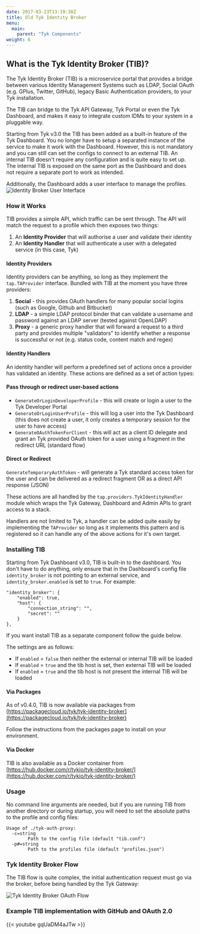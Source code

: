 ```yaml
---
date: 2017-03-23T13:19:38Z
title: Old Tyk Identity Broker
menu:
  main:
    parent: "Tyk Components"
weight: 6 
---
```


## What is the Tyk Identity Broker (TIB)?

The Tyk Identity Broker (TIB) is a microservice portal that provides a bridge between various Identity Management Systems such as LDAP, Social OAuth (e.g. GPlus, Twitter, GitHub), legacy Basic Authentication providers, to your Tyk installation.

The TIB can bridge to the Tyk API Gateway, Tyk Portal or even the Tyk Dashboard, and makes it easy to integrate custom IDMs to your system in a pluggable way.

Starting from Tyk v3.0  the TIB has been added as a built-in feature of the Tyk Dashboard. You no longer have to setup a separated instance of the service to make it work with the Dashboard. However, this is not mandatory and you can still can set the configs to connect to an external TIB. An internal TIB doesn't require any configuration and is quite easy to set up. The internal TIB is exposed on the same port as the Dashboard and does not require a separate port to work as intended.

Additionally, the Dashboard adds a user interface to manage the profiles. 
![Identity Broker User Interface](https://user-images.githubusercontent.com/35005482/82677001-f20fb600-9c64-11ea-8ed3-2973b1d51463.gif)

### How it Works

TIB provides a simple API, which traffic can be sent through. The API will match the request to a profile which then exposes two things:

1. An **Identity Provider** that will authorise a user and validate their identity
2. An **Identity Handler** that will authenticate a user with a delegated service (in this case, Tyk)

#### Identity Providers

Identity providers can be anything, so long as they implement the `tap.TAProvider` interface. Bundled with TIB at the moment you have three providers:

1. **Social** - this provides OAuth handlers for many popular social logins (such as Google, Github and Bitbucket)
2. **LDAP** - a simple LDAP protocol binder that can validate a username and password against an LDAP server (tested against OpenLDAP)
3. **Proxy** - a generic proxy handler that will forward a request to a third party and provides multiple "validators" to identify whether a response is successful or not (e.g. status code, content match and regex)

#### Identity Handlers

An identity handler will perform a predefined set of actions once a provider has validated an identity. These actions are defined as a set of action types:

#### Pass through or redirect user-based actions

* `GenerateOrLoginDeveloperProfile` - this will create or login a user to the Tyk Developer Portal
* `GenerateOrLoginUserProfile` - this will log a user into the Tyk Dashboard (this does not create a user, it only creates a temporary session for the user to have access)
* `GenerateOAuthTokenForClient` - this will act as a client ID delegate and grant an Tyk provided OAuth token for a user using a fragment in the redirect URL (standard flow)

#### Direct or Redirect

`GenerateTemporaryAuthToken` - will generate a Tyk standard access token for the user and can be delivered as a redirect fragment OR as a direct API response (JSON)

These actions are all handled by the `tap.providers.TykIdentityHandler` module which wraps the Tyk Gateway, Dashboard and Admin APIs to grant access to a stack.

Handlers are not limited to Tyk, a handler can be added quite easily by implementing the `TAProvider` so long as it implements this pattern and is registered so it can handle any of the above actions for it's own target.

### Installing TIB

Starting from Tyk Dashboard v3.0, TIB is built-in to the dashboard. 
You don't have to do anything, only ensure that in the Dashboard's config file `identity_broker` is not pointing to an external service, and `identity_broker.enabled` is set to `true`. For example:

```
"identity_broker": {
    "enabled": true,
    "host": {
        "connection_string": "",
        "secret": ""
    }
},
```

If you want install TIB as a separate component follow the guide below.

The settings are as follows:

* If `enabled` = `false` then neither the external or internal TIB will be loaded
* If `enabled` = `true` and the tib host is set, then external TIB will be loaded
* If `enabled` = `true` and the tib host is not present the internal TIB will be loaded

#### Via Packages

As of v0.4.0, TIB is now available via packages from [https://packagecloud.io/tyk/tyk-identity-broker](https://packagecloud.io/tyk/tyk-identity-broker)

Follow the instructions from the packages page to install on your environment.

#### Via Docker

TIB is also available as a Docker container from [https://hub.docker.com/r/tykio/tyk-identity-broker/](https://hub.docker.com/r/tykio/tyk-identity-broker/)

### Usage

No command line arguments are needed, but if you are running TIB from another directory or during startup, you will need to set the absolute paths to the profile and config files:

```{.copyWrapper}
Usage of ./tyk-auth-proxy:
  -c=string
        Path to the config file (default "tib.conf")
  -p#=string
        Path to the profiles file (default "profiles.json")
```


### Tyk Identity Broker Flow

The TIB flow is quite complex, the initial authentication request must go via the broker, before being handled by the Tyk Gateway:

![Tyk Identity Broker OAuth Flow](/docs/img/diagrams/idbroker.png)

### Example TIB implementation with GitHub and OAuth 2.0

{{< youtube gqUaDM4aJTw >}}